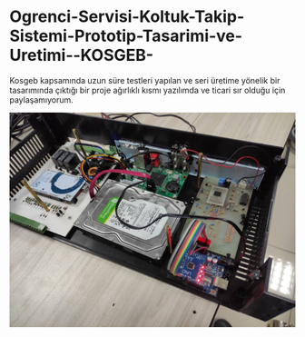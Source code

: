 # Ogrenci-Servisi-Koltuk-Takip-Sistemi-Prototip-Tasarimi-ve-Uretimi--KOSGEB-
Kosgeb kapsamında uzun süre testleri yapılan ve seri üretime yönelik bir tasarımında çıktığı bir proje ağırlıklı kısmı yazılımda ve ticari sır olduğu için paylaşamıyorum.

![resim](https://github.com/verdanatesman/Ogrenci-Servisi-Koltuk-Takip-Sistemi-Prototip-Tasarimi-ve-Uretimi--KOSGEB-/blob/main/IMG_20211125_003850.jpg)

